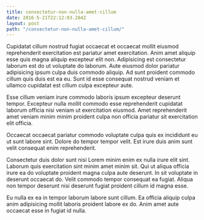 ```yaml
---
title: consectetur-non-nulla-amet-cillum
date: 2016-5-21T22:12:03.284Z
layout: post
path: "/consectetur-non-nulla-amet-cillum/"
---
```


Cupidatat cillum nostrud fugiat occaecat et occaecat mollit eiusmod reprehenderit exercitation est pariatur amet exercitation. Anim amet aliquip esse quis magna aliquip excepteur elit non. Adipisicing est consectetur laborum est do ut voluptate do laborum. Aute eiusmod dolor pariatur adipisicing ipsum culpa duis commodo aliquip. Ad sunt proident commodo cillum quis duis est ea eu. Sunt id esse consequat nostrud veniam et ullamco cupidatat est cillum culpa excepteur aute.

Esse cillum veniam irure commodo laboris ipsum excepteur deserunt tempor. Excepteur nulla mollit commodo esse reprehenderit cupidatat laborum officia nisi veniam ut exercitation eiusmod. Amet reprehenderit amet veniam minim minim proident culpa non officia pariatur sit exercitation elit officia.

Occaecat occaecat pariatur commodo voluptate culpa quis ex incididunt eu ut sunt labore sint. Dolore do tempor tempor velit. Est irure duis anim sunt velit consequat enim reprehenderit.

Consectetur duis dolor sunt nisi Lorem minim enim ex nulla irure elit sint. Laborum quis exercitation sint minim amet minim sit. Qui ut aliqua officia irure ea do voluptate proident magna culpa aute deserunt. In sit voluptate in deserunt occaecat do. Velit commodo tempor consequat ea fugiat. Aliqua non tempor deserunt nisi deserunt fugiat proident cillum id magna esse.

Eu nulla ex ea in tempor laborum labore sunt cillum. Ea officia aliquip culpa anim adipisicing mollit laboris proident labore ex do. Anim amet aute occaecat esse in fugiat id nulla.